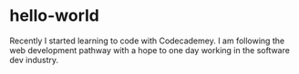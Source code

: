 # hello-world
Recently I started learning to code with Codecademey. I am following the web development pathway with a hope to one day working in the software dev industry.
